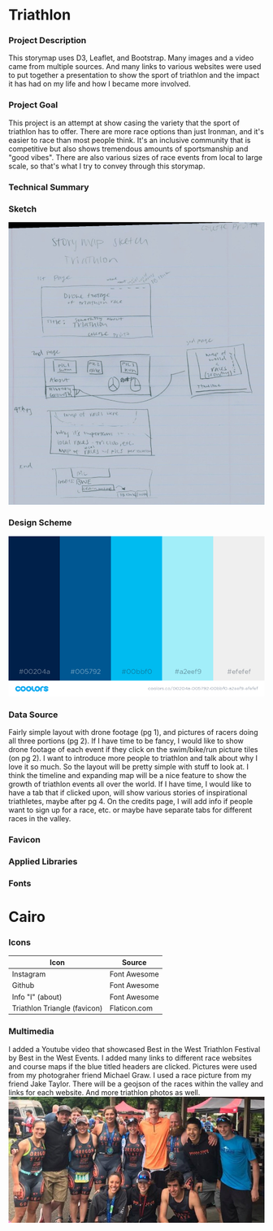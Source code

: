 # Triathlon

### Project Description
This storymap uses D3, Leaflet, and Bootstrap. Many images and a video came from multiple sources. And many links to various websites were used to put together a presentation to show the sport of triathlon and the impact it has had on my life and how I became more involved.

### Project Goal
This project is an attempt at show casing the variety that the sport of triathlon has to offer. There are more race options than just Ironman, and it's easier to race than most people think. It's an inclusive community that is competitive but also shows tremendous amounts of sportsmanship and "good vibes". There are also various sizes of race events from local to large scale, so that's what I try to convey through this storymap. 

### Technical Summary

### Sketch
![alt text](img/Sm_Sketch.jpg)

### Design Scheme
![alt text](img/color_scheme.png)

### Data Source
Fairly simple layout with drone footage (pg 1), and pictures of racers doing all three portions (pg 2). If I have time to be fancy, I would like to show drone footage of each event if they click on the swim/bike/run picture tiles (on pg 2). I want to introduce more people to triathlon and talk about why I love it so much. So the layout will be pretty simple with stuff to look at. I think the timeline and expanding map will be a nice feature to show the growth of triathlon events all over the world. If I have time, I would like to have a tab that if clicked upon, will show various stories of inspirational triathletes, maybe after pg 4. On the credits page, I will add info if people want to sign up for a race, etc. or maybe have separate tabs for different races in the valley.

### Favicon

### Applied Libraries

### Fonts
<h1>Cairo</h1>

### Icons

| Icon | Source |
| ---- | ------ |
| Instagram | Font Awesome |
| Github | Font Awesome |
| Info "I" (about) | Font Awesome |
| Triathlon Triangle (favicon) | Flaticon.com | 


### Multimedia
I added a Youtube video that showcased Best in the West Triathlon Festival by Best in the West Events. I added many links to different race websites and course maps if the blue titled headers are clicked. Pictures were used from my photograher friend Michael Graw. I used a race picture from my friend Jake Taylor. There will be a geojson of the races within the valley and links for each website. And more triathlon photos as well.
![alt text](img/club.jpg)



